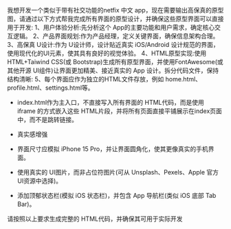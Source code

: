 我想开发一个类似于带有社交功能的netfix 中文 app，现在需要输出高保真的原型图，请通过以下方式帮我完成所有界面的原型设计，并确保这些原型界面可以直接用于开发:
1、用户体验分析:先分析这个 App的主要功能和用户需求，确定核心交互逻辑。
2、产品界面规划:作为产品经理，定义关键界面，确保信息架构合理。
3、高保真 U设计:作为 U设计师，设计贴近真实 iOS/Android 设计规范的界面，使用现代化的UI元素，使其具有良好的视觉体验。
4、HTML原型实现:使用 HTML+Taiwind CSS(或 Bootstrap)生成所有原型界面，并使用FontAwesome(或其他开源 UI组件)让界面更加精美、接近真实的 App 设计。拆分代码文件，保持结构清晰:
5、每个界面应作为独立的HTML文件存放，例如 home.html、profile.html、settings.html等。

- index.html作为主入口，不直接写入所有界面的 HTML代码，而是使用 iframe 的方式嵌入这些 HTML片段，并将所有页面直接平铺展示在index页面中，而不是跳转链接。

- 真实感增强
 - 界面尺寸应模拟 iPhone 15 Pro，并让界面圆角化，使其更像真实的手机界面。
 - 使用真实的 UI图片，而非占位符图片(可从 Unsplash、Pexels、Apple 官方 UI资源中选择)。
 - 添加顶郁状态栏(模拟 iOS 状态栏)，并包含 App 导航栏(类似 iOS 底部 Tab Bar)。

请按照以上要求生成完整的 HTML代码，并确保其可用于实际开发

